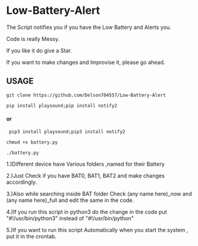 # Low-Battery-Alert
The Script notifies you if you have the Low Battery and Alerts you.

Code is really Messy.

If you like it do give a Star.

If you want to make changes and Improvise it, please go ahead.

## USAGE
~~~
git clone https://github.com/Delson704557/Low-Battery-Alert
~~~
~~~
pip install playsound;pip install notify2
~~~
   ####  or
~~~
 pip3 install playsound;pip3 install notify2
 ~~~
~~~
chmod +x battery.py
~~~
~~~
./battery.py
~~~


1.)Different device have Various folders ,named for their Battery 

2.)Just Check if you have BAT0, BAT1, BAT2 and make changes accordingly.

3.)Also while searching inside BAT folder Check (any name here)_now and (any name here)_full and edit the same in the code.

4.)If you run this script in python3 do the change in the code put "#!/usr/bin/python3" instead of "#!/usr/bin/python"

5.)If you want to run this script Automatically when you start the system , put it in the crontab.
